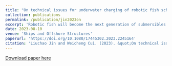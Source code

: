 ```yaml
---
title: "On technical issues for underwater charging of robotic fish schools using ocean renewable energy"
collection: publications
permalink: /publication/jin2023on
excerpt: 'Robotic fish will become the next generation of submersibles due to their advantages of high propulsion efficiency, high mobility, excellent environmental compatibility and good load capacity. However, short battery life and high charging costs would be the main obstacles restricting the deployment of robotic fish for long–term ocean monitoring and cruises. The present methods of either using a mother ship or laying cables are very expensive. In order to greatly reduce the cost, a nearby cheap charging station is necessary. In this paper, a comprehensive review of underwater automatic charging methods and systems for robotic fish based on the existing marine renewable energy conversion technology is carried out, including robotic fish underwater docking and charging technology. Based on the review and comparative analysis, a design idea for a novel and feasible system for underwater charging for a school of robotic fish through renewable energy is proposed.'
date: 2023-08-10
venue: 'Ships and Offshore Structures'
paperurl: 'https://doi.org/10.1080/17445302.2023.2245164'
citation: 'Liuchao Jin and Weicheng Cui. (2023). &quot;On technical issues for underwater charging of robotic fish schools using ocean renewable energy.&quot; <i>Ships and Offshore Structures</i>. '
---
```

[Download paper here](http://Liuchao-JIN.github.io/files/my_essay/jin2023on.pdf)
